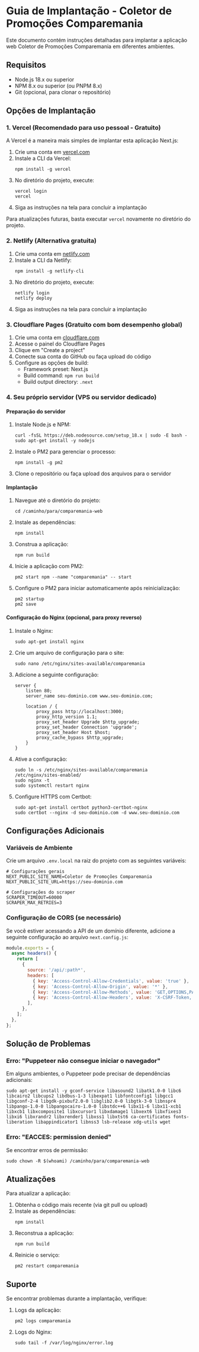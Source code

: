 # Guia de Implantação - Coletor de Promoções Comparemania

Este documento contém instruções detalhadas para implantar a aplicação web Coletor de Promoções Comparemania em diferentes ambientes.

## Requisitos

- Node.js 18.x ou superior
- NPM 8.x ou superior (ou PNPM 8.x)
- Git (opcional, para clonar o repositório)

## Opções de Implantação

### 1. Vercel (Recomendado para uso pessoal - Gratuito)

A Vercel é a maneira mais simples de implantar esta aplicação Next.js:

1. Crie uma conta em [vercel.com](https://vercel.com)
2. Instale a CLI da Vercel:
   ```
   npm install -g vercel
   ```
3. No diretório do projeto, execute:
   ```
   vercel login
   vercel
   ```
4. Siga as instruções na tela para concluir a implantação

Para atualizações futuras, basta executar `vercel` novamente no diretório do projeto.

### 2. Netlify (Alternativa gratuita)

1. Crie uma conta em [netlify.com](https://netlify.com)
2. Instale a CLI da Netlify:
   ```
   npm install -g netlify-cli
   ```
3. No diretório do projeto, execute:
   ```
   netlify login
   netlify deploy
   ```
4. Siga as instruções na tela para concluir a implantação

### 3. Cloudflare Pages (Gratuito com bom desempenho global)

1. Crie uma conta em [cloudflare.com](https://cloudflare.com)
2. Acesse o painel do Cloudflare Pages
3. Clique em "Create a project"
4. Conecte sua conta do GitHub ou faça upload do código
5. Configure as opções de build:
   - Framework preset: Next.js
   - Build command: `npm run build`
   - Build output directory: `.next`

### 4. Seu próprio servidor (VPS ou servidor dedicado)

#### Preparação do servidor

1. Instale Node.js e NPM:
   ```
   curl -fsSL https://deb.nodesource.com/setup_18.x | sudo -E bash -
   sudo apt-get install -y nodejs
   ```

2. Instale o PM2 para gerenciar o processo:
   ```
   npm install -g pm2
   ```

3. Clone o repositório ou faça upload dos arquivos para o servidor

#### Implantação

1. Navegue até o diretório do projeto:
   ```
   cd /caminho/para/comparemania-web
   ```

2. Instale as dependências:
   ```
   npm install
   ```

3. Construa a aplicação:
   ```
   npm run build
   ```

4. Inicie a aplicação com PM2:
   ```
   pm2 start npm --name "comparemania" -- start
   ```

5. Configure o PM2 para iniciar automaticamente após reinicialização:
   ```
   pm2 startup
   pm2 save
   ```

#### Configuração do Nginx (opcional, para proxy reverso)

1. Instale o Nginx:
   ```
   sudo apt-get install nginx
   ```

2. Crie um arquivo de configuração para o site:
   ```
   sudo nano /etc/nginx/sites-available/comparemania
   ```

3. Adicione a seguinte configuração:
   ```
   server {
       listen 80;
       server_name seu-dominio.com www.seu-dominio.com;

       location / {
           proxy_pass http://localhost:3000;
           proxy_http_version 1.1;
           proxy_set_header Upgrade $http_upgrade;
           proxy_set_header Connection 'upgrade';
           proxy_set_header Host $host;
           proxy_cache_bypass $http_upgrade;
       }
   }
   ```

4. Ative a configuração:
   ```
   sudo ln -s /etc/nginx/sites-available/comparemania /etc/nginx/sites-enabled/
   sudo nginx -t
   sudo systemctl restart nginx
   ```

5. Configure HTTPS com Certbot:
   ```
   sudo apt-get install certbot python3-certbot-nginx
   sudo certbot --nginx -d seu-dominio.com -d www.seu-dominio.com
   ```

## Configurações Adicionais

### Variáveis de Ambiente

Crie um arquivo `.env.local` na raiz do projeto com as seguintes variáveis:

```
# Configurações gerais
NEXT_PUBLIC_SITE_NAME=Coletor de Promoções Comparemania
NEXT_PUBLIC_SITE_URL=https://seu-dominio.com

# Configurações do scraper
SCRAPER_TIMEOUT=60000
SCRAPER_MAX_RETRIES=3
```

### Configuração de CORS (se necessário)

Se você estiver acessando a API de um domínio diferente, adicione a seguinte configuração ao arquivo `next.config.js`:

```js
module.exports = {
  async headers() {
    return [
      {
        source: '/api/:path*',
        headers: [
          { key: 'Access-Control-Allow-Credentials', value: 'true' },
          { key: 'Access-Control-Allow-Origin', value: '*' },
          { key: 'Access-Control-Allow-Methods', value: 'GET,OPTIONS,PATCH,DELETE,POST,PUT' },
          { key: 'Access-Control-Allow-Headers', value: 'X-CSRF-Token, X-Requested-With, Accept, Accept-Version, Content-Length, Content-MD5, Content-Type, Date, X-Api-Version' },
        ],
      },
    ];
  },
};
```

## Solução de Problemas

### Erro: "Puppeteer não consegue iniciar o navegador"

Em alguns ambientes, o Puppeteer pode precisar de dependências adicionais:

```
sudo apt-get install -y gconf-service libasound2 libatk1.0-0 libc6 libcairo2 libcups2 libdbus-1-3 libexpat1 libfontconfig1 libgcc1 libgconf-2-4 libgdk-pixbuf2.0-0 libglib2.0-0 libgtk-3-0 libnspr4 libpango-1.0-0 libpangocairo-1.0-0 libstdc++6 libx11-6 libx11-xcb1 libxcb1 libxcomposite1 libxcursor1 libxdamage1 libxext6 libxfixes3 libxi6 libxrandr2 libxrender1 libxss1 libxtst6 ca-certificates fonts-liberation libappindicator1 libnss3 lsb-release xdg-utils wget
```

### Erro: "EACCES: permission denied"

Se encontrar erros de permissão:

```
sudo chown -R $(whoami) /caminho/para/comparemania-web
```

## Atualizações

Para atualizar a aplicação:

1. Obtenha o código mais recente (via git pull ou upload)
2. Instale as dependências:
   ```
   npm install
   ```
3. Reconstrua a aplicação:
   ```
   npm run build
   ```
4. Reinicie o serviço:
   ```
   pm2 restart comparemania
   ```

## Suporte

Se encontrar problemas durante a implantação, verifique:

1. Logs da aplicação:
   ```
   pm2 logs comparemania
   ```
2. Logs do Nginx:
   ```
   sudo tail -f /var/log/nginx/error.log
   ```
